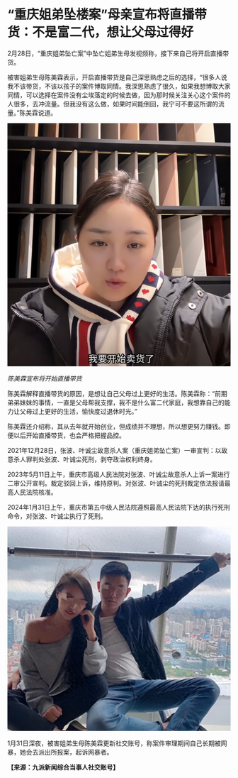 # “重庆姐弟坠楼案”母亲宣布将直播带货：不是富二代，想让父母过得好

2月28日，“重庆姐弟坠亡案”中坠亡姐弟生母发视频称，接下来自己将开启直播带货。

被害姐弟生母陈美霖表示，开启直播带货是自己深思熟虑之后的选择，“很多人说我不该带货，不该以孩子的案件博取同情。我深思熟虑了很久，如果我想博取大家同情，可以选择在案件没有尘埃落定的时候去做，因为那时候关注关心这个案件的人很多，去冲流量。但我没有这么做，如果时间能倒回，我宁可不要这所谓的流量。”陈美霖说道。

![b83a087e9a56d674102ce4ffb107282b.jpg](https://raw.githubusercontent.com/qqhsx/qqnews_image/main/2024/02/28/“重庆姐弟坠楼案”母亲宣布将直播带货：不是富二代，想让父母过得好/b83a087e9a56d674102ce4ffb107282b.jpg)

_陈美霖宣布将开始直播带货_

陈美霖解释直播带货的原因，是想让自己父母过上更好的生活。陈美霖称：“前期弟弟妹妹的事情，一直是父母帮我支撑，我不是什么富二代家庭，我想靠自己的能力让父母过上更好的生活，愉快度过退休时光。”

陈美霖还介绍称，其从去年就开始创业，但成绩并不理想，所以想更努力赚钱。即便以后开始直播带货，也会严格把握品控。

2021年12月28日，张波、叶诚尘故意杀人案（重庆姐弟坠亡案）一审宣判：以故意杀人罪判处张波、叶诚尘死刑，剥夺政治权利终身。

2023年5月11日上午，重庆市高级人民法院对张波、叶诚尘故意杀人上诉一案进行二审公开宣判。裁定驳回上诉，维持原判。对张波、叶诚尘的死刑裁定依法报请最高人民法院核准。

2024年1月31日上午，重庆市第五中级人民法院遵照最高人民法院下达的执行死刑命令，对张波、叶诚尘执行了死刑。

![9e24d042ce6f8bc691d698db93307864.jpg](https://raw.githubusercontent.com/qqhsx/qqnews_image/main/2024/02/28/“重庆姐弟坠楼案”母亲宣布将直播带货：不是富二代，想让父母过得好/9e24d042ce6f8bc691d698db93307864.jpg)

1月31日深夜，被害姐弟生母陈美霖更新社交账号，称案件审理期间自己长期被网暴，她会去派出所报案，起诉网暴者。

**【来源：九派新闻综合当事人社交账号】**

